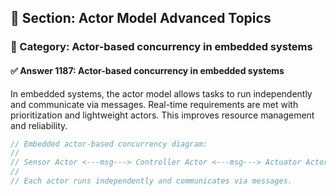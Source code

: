 ## 📘 Section: Actor Model Advanced Topics
### 🔹 Category: Actor-based concurrency in embedded systems
#### ✅ Answer 1187: Actor-based concurrency in embedded systems

In embedded systems, the actor model allows tasks to run independently and communicate via messages. Real-time requirements are met with prioritization and lightweight actors. This improves resource management and reliability.

```rust
// Embedded actor-based concurrency diagram:
//
// Sensor Actor <---msg---> Controller Actor <---msg---> Actuator Actor
//
// Each actor runs independently and communicates via messages.
```
